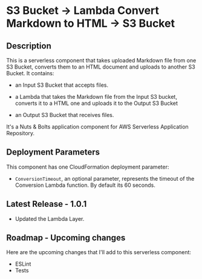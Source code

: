 
# S3 Bucket -> Lambda Convert Markdown to HTML -> S3 Bucket

## Description

This is a serverless component that takes uploaded Markdown file from one S3 Bucket, converts them to an HTML document and uploads to another S3 Bucket. It contains:

- an Input S3 Bucket that accepts files.

- a Lambda that takes the Markdown file from the Input S3 bucket, converts it to a HTML one and uploads it to the Output S3 Bucket

- an Output S3 Bucket that receives files.

It's a Nuts & Bolts application component for AWS Serverless Application Repository.

## Deployment Parameters

This component has one CloudFormation deployment parameter:

- `ConversionTimeout`, an optional parameter, represents the timeout of the Conversion Lambda function. By default its 60 seconds.

## Latest Release - 1.0.1

- Updated the Lambda Layer.

## Roadmap - Upcoming changes

Here are the upcoming changes that I'll add to this serverless component:

- ESLint
- Tests